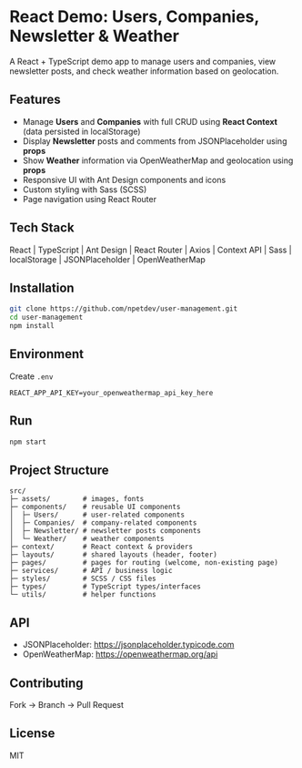 # React Demo: Users, Companies, Newsletter & Weather

  A React + TypeScript demo app to manage users and companies, view newsletter posts, and check weather information based on geolocation.
  
## Features
- Manage **Users** and **Companies** with full CRUD using **React Context** (data persisted in localStorage)
- Display **Newsletter** posts and comments from JSONPlaceholder using **props**
- Show **Weather** information via OpenWeatherMap and geolocation using **props**
- Responsive UI with Ant Design components and icons
- Custom styling with Sass (SCSS)
- Page navigation using React Router


## Tech Stack
React | TypeScript | Ant Design | React Router | Axios | Context API | Sass | localStorage | JSONPlaceholder | OpenWeatherMap

## Installation
```bash
git clone https://github.com/npetdev/user-management.git
cd user-management
npm install
```

## Environment
Create `.env`
```env
REACT_APP_API_KEY=your_openweathermap_api_key_here
```

## Run
```bash
npm start
```

## Project Structure
```
src/
├─ assets/        # images, fonts
├─ components/    # reusable UI components
│  ├─ Users/      # user-related components
│  ├─ Companies/  # company-related components
│  ├─ Newsletter/ # newsletter posts components
│  └─ Weather/    # weather components
├─ context/       # React context & providers
├─ layouts/       # shared layouts (header, footer)
├─ pages/         # pages for routing (welcome, non-existing page)
├─ services/      # API / business logic
├─ styles/        # SCSS / CSS files
├─ types/         # TypeScript types/interfaces
└─ utils/         # helper functions

```

## API
- JSONPlaceholder: https://jsonplaceholder.typicode.com  
- OpenWeatherMap: https://openweathermap.org/api

## Contributing
Fork → Branch → Pull Request

## License
MIT

